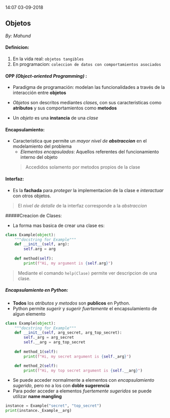 14:07 03-09-2018

## Objetos
_By: Mahund_

#### Definicion:

1. En la vida real: `objetos tangibles`
1. En programacion: `coleccion de datos con comportamientos asociados`

#### OPP *(Object-oriented Programming)* :

- Paradigma de programación: modelan las funcionalidades a través de la interacción entre **objetos**  

- *Objetos* son descritos mediantes *clases*, con sus caracteristicas como **atributos** y sus comportamientos como **metodos**  

- Un *objeto* es una **instancia** de una *clase*

#### Encapsulamiento:  
  
- Caracteristica que permite un *mayor nivel de **abstraccion*** en el modelamiento del problema 
	- *Elementos encapsulados*: Aquellos referentes del funcionamiento interno del objeto 
    >Accedidos solamento por metodos propios de la clase  

#### Interfaz:  

- Es la **fachada** para *proteger* la implementacion de la clase e *interactuar* con otros objetos.  
> El *nivel de detalle* de la interfaz corresponde a la *abstraccion*

#####Creacion de Clases:

- La forma mas basica de crear una clase es: 
```python
class Example(object):
    """docstring for Example"""
    def __init__(self, arg):
        self.arg = arg
    
    def method(self):
        print(f"Hi, my argument is {self.arg}") 
```
> Mediante el comando `help(Clase)` permite ver descripcion de una clase.

##### Encapsulamiento en Python:

- **Todos** los *atributos y metodos* son **publicos** en Python.
- Python permite *sugerir* y *sugerir fuertemente* el encapsulamiento de algun elemento 
```python
class Example(object):
    """docstring for Example"""
    def __init__(self, arg_secret, arg_top_secret):
        self._arg = arg_secret
        self.__arg = arg_top_secret
    
    def method_1(self):
        print(f"Hi, my secret argument is {self._arg}")

    def method_2(self):
        print(f"Hi, my top secret argument is {self.__arg}")
``` 
- Se puede acceder normalmente a elementos con *encapsulamiento sugerido*, pero no a los con **doble sugerencia**
- Para poder acceder a elementos *fuertemente sugeridos* se puede utilizar **name mangling**
```Python
instance = Example("secret", "top_secret")
print(instance._Example__arg)
```  
